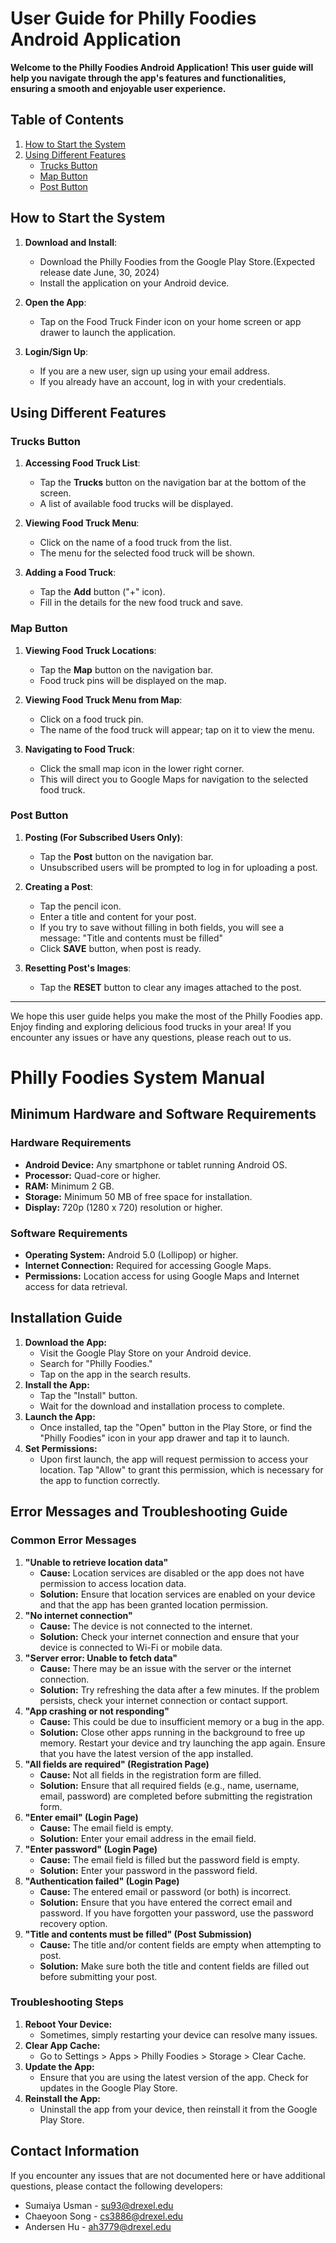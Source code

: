 # User Guide for Philly Foodies Android Application

**Welcome to the Philly Foodies Android Application! This user guide will help you navigate through the app's features and functionalities, ensuring a smooth and enjoyable user experience.**

## Table of Contents

1. [How to Start the System](#how-to-start-the-system)
2. [Using Different Features](#using-different-features)
    - [Trucks Button](#trucks-button)
    - [Map Button](#map-button)
    - [Post Button](#post-button)

## How to Start the System

1. **Download and Install**:
    - Download the Philly Foodies from the Google Play Store.(Expected release date June, 30, 2024)
    - Install the application on your Android device.

2. **Open the App**:
    - Tap on the Food Truck Finder icon on your home screen or app drawer to launch the application.

3. **Login/Sign Up**:
    - If you are a new user, sign up using your email address.
    - If you already have an account, log in with your credentials.

## Using Different Features

### Trucks Button

1. **Accessing Food Truck List**:
    - Tap the **Trucks** button on the navigation bar at the bottom of the screen.
    - A list of available food trucks will be displayed.

2. **Viewing Food Truck Menu**:
    - Click on the name of a food truck from the list.
    - The menu for the selected food truck will be shown.

3. **Adding a Food Truck**:
    - Tap the **Add** button ("+" icon).
    - Fill in the details for the new food truck and save.

### Map Button

1. **Viewing Food Truck Locations**:
    - Tap the **Map** button on the navigation bar.
    - Food truck pins will be displayed on the map.

2. **Viewing Food Truck Menu from Map**:
    - Click on a food truck pin.
    - The name of the food truck will appear; tap on it to view the menu.

3. **Navigating to Food Truck**:
    - Click the small map icon in the lower right corner.
    - This will direct you to Google Maps for navigation to the selected food truck.

### Post Button

1. **Posting (For Subscribed Users Only)**:
    - Tap the **Post** button on the navigation bar.
    - Unsubscribed users will be prompted to log in for uploading a post.

2. **Creating a Post**:
    - Tap the pencil icon.
    - Enter a title and content for your post.
    - If you try to save without filling in both fields, you will see a message: "Title and contents must be filled"
    - Click **SAVE** button, when post is ready.

3. **Resetting Post's Images**:
    - Tap the **RESET** button to clear any images attached to the post.
---
We hope this user guide helps you make the most of the Philly Foodies app. Enjoy finding and exploring delicious food trucks in your area! If you encounter any issues or have any questions, please reach out to us.

# Philly Foodies System Manual

## Minimum Hardware and Software Requirements

### Hardware Requirements

- **Android Device:** Any smartphone or tablet running Android OS.
- **Processor:** Quad-core or higher.
- **RAM:** Minimum 2 GB.
- **Storage:** Minimum 50 MB of free space for installation.
- **Display:** 720p (1280 x 720) resolution or higher.

### Software Requirements

- **Operating System:** Android 5.0 (Lollipop) or higher.
- **Internet Connection:** Required for accessing Google Maps. 
- **Permissions:** Location access for using Google Maps and Internet access for data retrieval.

## Installation Guide

1. **Download the App:**
   - Visit the Google Play Store on your Android device.
   - Search for "Philly Foodies."
   - Tap on the app in the search results.
2. **Install the App:**
   - Tap the "Install" button.
   - Wait for the download and installation process to complete.
3. **Launch the App:**
   - Once installed, tap the "Open" button in the Play Store, or find the "Philly Foodies" icon in your app drawer and tap it to launch.
4. **Set Permissions:**
   - Upon first launch, the app will request permission to access your location. Tap "Allow" to grant this permission, which is necessary for the app to function correctly.

## Error Messages and Troubleshooting Guide

### Common Error Messages

1. **"Unable to retrieve location data"**
   - **Cause:** Location services are disabled or the app does not have permission to access location data.
   - **Solution:** Ensure that location services are enabled on your device and that the app has been granted location permission.
2. **"No internet connection"**
   - **Cause:** The device is not connected to the internet.
   - **Solution:** Check your internet connection and ensure that your device is connected to Wi-Fi or mobile data.
3. **"Server error: Unable to fetch data"**
   - **Cause:** There may be an issue with the server or the internet connection.
   - **Solution:** Try refreshing the data after a few minutes. If the problem persists, check your internet connection or contact support.
4. **"App crashing or not responding"**
   - **Cause:** This could be due to insufficient memory or a bug in the app.
   - **Solution:** Close other apps running in the background to free up memory. Restart your device and try launching the app again. Ensure that you have the latest version of the app installed.
5. **"All fields are required" (Registration Page)**
   * **Cause:** Not all fields in the registration form are filled.
   * **Solution:** Ensure that all required fields (e.g., name, username, email, password) are completed before submitting the registration form.
6. **"Enter email" (Login Page)**
   * **Cause:** The email field is empty.
   * **Solution:** Enter your email address in the email field.
7. **"Enter password" (Login Page)**
   * **Cause:** The email field is filled but the password field is empty.
   * **Solution:** Enter your password in the password field.
8. **"Authentication failed" (Login Page)**
   * **Cause:** The entered email or password (or both) is incorrect.
   * **Solution:** Ensure that you have entered the correct email and password. If you have forgotten your password, use the password recovery option.
9. **"Title and contents must be filled" (Post Submission)**
   * **Cause:** The title and/or content fields are empty when attempting to post.
   * **Solution:** Make sure both the title and content fields are filled out before submitting your post.

### Troubleshooting Steps

1. **Reboot Your Device:**
   - Sometimes, simply restarting your device can resolve many issues.
2. **Clear App Cache:**
   - Go to Settings \> Apps \> Philly Foodies \> Storage \> Clear Cache.
3. **Update the App:**
   - Ensure that you are using the latest version of the app. Check for updates in the Google Play Store.
4. **Reinstall the App:**
   - Uninstall the app from your device, then reinstall it from the Google Play Store.

## Contact Information

If you encounter any issues that are not documented here or have additional questions, please contact the following developers:

* Sumaiya Usman - su93@drexel.edu
* Chaeyoon Song - cs3886@drexel.edu
* Andersen Hu - ah3779@drexel.edu
